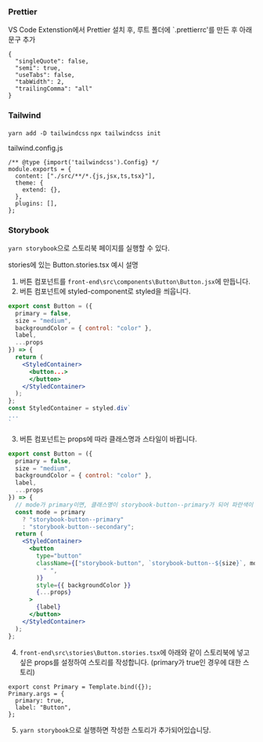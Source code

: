 ### Prettier

VS Code Extenstion에서 Prettier 설치 후,
루트 폴더에 `.prettierrc'를 만든 후 아래 문구 추가

```
{
  "singleQuote": false,
  "semi": true,
  "useTabs": false,
  "tabWidth": 2,
  "trailingComma": "all"
}
```

### Tailwind

`yarn add -D tailwindcss`
`npx tailwindcss init`

tailwind.config.js

```
/** @type {import('tailwindcss').Config} */
module.exports = {
  content: ["./src/**/*.{js,jsx,ts,tsx}"],
  theme: {
    extend: {},
  },
  plugins: [],
};
```

### Storybook

`yarn storybook`으로 스토리북 페이지를 실행할 수 있다.

stories에 있는 Button.stories.tsx 예시 설명

1. 버튼 컴포넌트를 `front-end\src\components\Button\Button.jsx`에 만듭니다.
2. 버튼 컴포넌트에 styled-component로 styled을 씌웁니다.

```jsx
export const Button = ({
  primary = false,
  size = "medium",
  backgroundColor = { control: "color" },
  label,
  ...props
}) => {
  return (
    <StyledContainer>
      <button...>
      </button>
    </StyledContainer>
  );
};
const StyledContainer = styled.div`
...
`
```

3. 버튼 컴포넌트는 props에 따라 클래스명과 스타일이 바뀝니다.

```jsx
export const Button = ({
  primary = false,
  size = "medium",
  backgroundColor = { control: "color" },
  label,
  ...props
}) => {
  // mode가 primary이면, 클래스명이 storybook-button--primary가 되어 파란색이 됨
  const mode = primary
    ? "storybook-button--primary"
    : "storybook-button--secondary";
  return (
    <StyledContainer>
      <button
        type="button"
        className={["storybook-button", `storybook-button--${size}`, mode].join(
          " ",
        )}
        style={{ backgroundColor }}
        {...props}
      >
        {label}
      </button>
    </StyledContainer>
  );
};
```

4. `front-end\src\stories\Button.stories.tsx`에 아래와 같이 스토리북에 넣고 싶은 props를 설정하여 스토리를 작성합니다. (primary가 true인 경우에 대한 스토리)

```tsx
export const Primary = Template.bind({});
Primary.args = {
  primary: true,
  label: "Button",
};
```

5. `yarn storybook`으로 실행하면 작성한 스토리가 추가되어있습니당.
